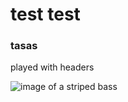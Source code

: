 # test test
### tasas






played with headers

![image of a striped bass](https://www.abachar.com/cdn/shop/products/12x24_striper_Northeast_2000x1000.jpg?v=1743433080)
